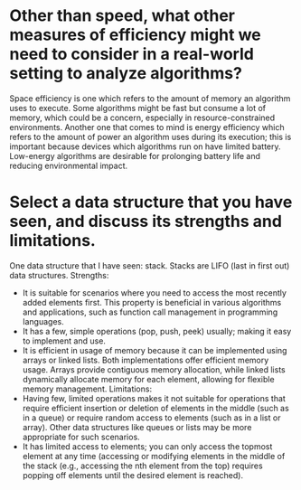 # Other than speed, what other measures of efficiency might we need to consider in a real-world setting to analyze algorithms? 
Space efficiency is one which refers to the amount of memory an algorithm uses to execute. Some algorithms might be fast but consume a lot of memory, which could be a concern, especially in resource-constrained environments. Another one that comes to mind is energy efficiency which refers to the amount of power an algorithm uses during its execution; this is important because devices which algorithms run on have limited battery. Low-energy algorithms are desirable for prolonging battery life and reducing environmental impact.

# Select a data structure that you have seen, and discuss its strengths and limitations.
One data structure that I have seen: stack. 
Stacks are LIFO (last in first out) data structures.
Strengths: 
- It is suitable for scenarios where you need to access the most recently added elements first. This property is beneficial in various algorithms and applications, such as function call management in programming languages.
- It has a few, simple operations (pop, push, peek) usually; making it easy to implement and use.
- It is efficient in usage of memory because it can be implemented using arrays or linked lists. Both implementations offer efficient memory usage. Arrays provide contiguous memory allocation, while linked lists dynamically allocate memory for each element, allowing for flexible memory management.
Limitations:
- Having few, limited operations makes it not suitable for operations that require efficient insertion or deletion of elements in the middle (such as in a queue) or require random access to elements (such as in a list or array). Other data structures like queues or lists may be more appropriate for such scenarios.
- It has limited access to elements; you can only access the topmost element at any time (accessing or modifying elements in the middle of the stack (e.g., accessing the nth element from the top) requires popping off elements until the desired element is reached).
